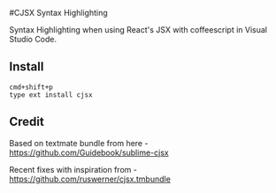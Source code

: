 #CJSX Syntax Highlighting

Syntax Highlighting when using React's JSX with coffeescript
in Visual Studio Code.


## Install

```
cmd+shift+p
type ext install cjsx
```

## Credit 

Based on textmate bundle from here - https://github.com/Guidebook/sublime-cjsx

Recent fixes with inspiration from - https://github.com/ruswerner/cjsx.tmbundle
